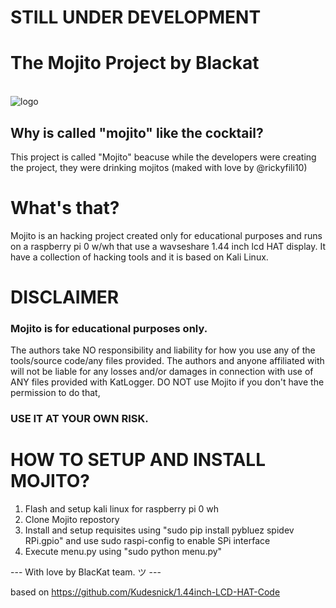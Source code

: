 # STILL UNDER DEVELOPMENT
# The Mojito Project by Blackat
<br>![logo](https://github.com/rickyfili10/mojito/blob/main/logo.png)
## Why is called "mojito" like the cocktail?
This project is called "Mojito" beacuse while the developers were creating the project, they were drinking mojitos (maked with love by @rickyfili10)

# What's that?
Mojito is an hacking project created only for educational purposes and runs on a raspberry pi 0 w/wh that use a wavseshare 1.44 inch lcd HAT display. It have a collection of hacking tools and it is based on Kali Linux. 

# DISCLAIMER
### Mojito is for educational purposes only.
The authors take NO responsibility and liability for how you use any of the tools/source code/any files provided. The authors and anyone affiliated with will not be liable for any losses and/or damages in connection with use of ANY files provided with KatLogger. DO NOT use Mojito if you don't have the permission to do that,
### USE IT AT YOUR OWN RISK.

# HOW TO SETUP AND INSTALL MOJITO?
1. Flash and setup kali linux for raspberry pi 0 wh
2. Clone Mojito repostory
3. Install and setup requisites using "sudo pip install pybluez spidev RPi.gpio" and use sudo raspi-config to enable SPi interface
4. Execute menu.py using "sudo python menu.py"



--- With love by BlacKat team. ツ ---

based on https://github.com/Kudesnick/1.44inch-LCD-HAT-Code

